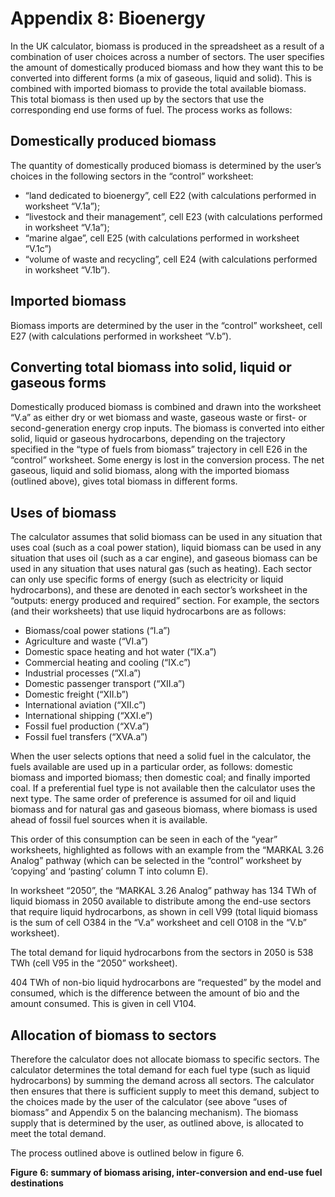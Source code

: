 # Appendix 8: Bioenergy

In the UK calculator, biomass is produced in the spreadsheet as a result of a combination of user choices across a number of sectors. The user specifies the amount of domestically produced biomass and how they want this to be converted into different forms (a mix of gaseous, liquid and solid). This is combined with imported biomass to provide the total available biomass. This total biomass is then used up by the sectors that use the corresponding end use forms of fuel. The process works as follows:

## Domestically produced biomass

The quantity of domestically produced biomass is determined by the user’s choices in the following sectors in the “control” worksheet: 

- “land dedicated to bioenergy”, cell E22 (with calculations performed in worksheet “V.1a”);
- “livestock and their management”, cell E23 (with calculations performed in worksheet “V.1a”);
- “marine algae”, cell E25 (with calculations performed in worksheet “V.1c”)
- “volume of waste and recycling”, cell E24 (with calculations performed in worksheet “V.1b”).

## Imported biomass 

Biomass imports are determined by the user in the “control” worksheet, cell E27 (with calculations performed in worksheet “V.b”).

## Converting total biomass into solid, liquid or gaseous forms

Domestically produced biomass is combined and drawn into the worksheet “V.a” as either dry or wet biomass and waste, gaseous waste or first- or second-generation energy crop inputs. The biomass is converted into either solid, liquid or gaseous hydrocarbons, depending on the trajectory specified in the “type of fuels from biomass” trajectory in cell E26 in the “control” worksheet. Some energy is lost in the conversion process. The net gaseous, liquid and solid biomass, along with the imported biomass (outlined above), gives total biomass in different forms.

## Uses of biomass

The calculator assumes that solid biomass can be used in any situation that uses coal (such as a coal power station), liquid biomass can be used in any situation that uses oil (such as a car engine), and gaseous biomass can be used in any situation that uses natural gas (such as heating). Each sector can only use specific forms of energy (such as electricity or liquid hydrocarbons), and these are denoted in each sector’s worksheet in the “outputs: energy produced and required” section. For example, the sectors (and their worksheets) that use liquid hydrocarbons are as follows: 

- Biomass/coal power stations (“I.a”)
- Agriculture and waste (“VI.a”)
- Domestic space heating and hot water (“IX.a”)
- Commercial heating and cooling (“IX.c”)
- Industrial processes (“XI.a”)
- Domestic passenger transport (“XII.a”)
- Domestic freight (“XII.b”)
- International aviation (“XII.c”)
- International shipping (“XXI.e”)
- Fossil fuel production (“XV.a”)
- Fossil fuel transfers (“XVA.a”)

When the user selects options that need a solid fuel in the calculator, the fuels available are used up in a particular order, as follows: domestic biomass and imported biomass; then domestic coal; and finally imported coal. If a preferential fuel type is not available then the calculator uses the next type. The same order of preference is assumed for oil and liquid biomass and for natural gas and gaseous biomass, where biomass is used ahead of fossil fuel sources when it is available. 

This order of this consumption can be seen in each of the “year” worksheets, highlighted as follows with an example from the “MARKAL 3.26 Analog” pathway (which can be selected in the “control” worksheet by ‘copying’ and ‘pasting’ column T into column E).

In worksheet “2050”, the “MARKAL 3.26 Analog” pathway has 
134 TWh of liquid biomass in 2050 available to distribute among the end-use sectors that require liquid hydrocarbons, as shown in cell V99 (total liquid biomass is the sum of cell O384 in the “V.a” worksheet and cell O108 in the “V.b” worksheet).

The total demand for liquid hydrocarbons from the sectors in 2050 is 538 TWh (cell V95 in the “2050” worksheet).

404 TWh of non-bio liquid hydrocarbons are “requested” by the model and consumed, which is the difference between the amount of bio and the amount consumed. This is given in cell V104.

## Allocation of biomass to sectors

Therefore the calculator does not allocate biomass to specific sectors. The calculator determines the total demand for each fuel type (such as liquid hydrocarbons) by summing the demand across all sectors. The calculator then ensures that there is sufficient supply to meet this demand, subject to the choices made by the user of the calculator (see above “uses of biomass” and Appendix 5 on the balancing mechanism). The biomass supply that is determined by the user, as outlined above, is allocated to meet the total demand.

The process outlined above is outlined below in figure 6.  

**Figure** **6: summary of biomass arising, inter-conversion and end-use fuel** **destinations**


